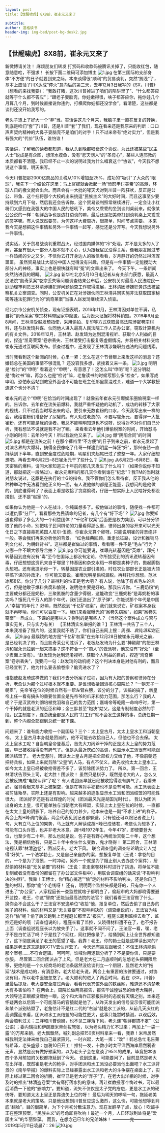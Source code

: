 ```yaml
---
layout: post
title:【世醒啸虎】8X8前，崔永元又来了

subtitle: 
author: 道格读书
header-img: img-bed/post-bg-desk2.jpg
---
```

## 【世醒啸虎】8X8前，崔永元又来了
新微博请关注！ 麻烦朋友们转发
打赏码和收款码被腾讯关掉了，只能收红包，随意随意哈，不强求！
长按下面二维码可添加博主
![1.jpg](https://i.loli.net/2019/05/12/5cd804da807fb.jpg)
 在第三国际的支部身体“不方便”的日子就要到来之际，本来谈得很“顺利”的贸易谈判，突然“搁浅”了，基本上应验了川X达成“停火”意向后的第三天，去年12月3日我写的《SX，川普》（想看的来找我要）：“我敢打赌，这次川普掉进了咱们的陷阱里了”、“什么都答应就等于什么都不答应”；“跟老子耍脑壳，你娃嫩得很，啥子都答应你，拖你娃几个月算几个月，到时候直接说你违约，打横爬你娃都还没学会”。看清楚，这些都是谈判还没开始我写的。

老头子遭上了好大一个“莽”当。实话讲这几个月来，我脑子里一直在反复的转换，到底是咱们“套”了川普，还是川普“套”了我们，现在看来还是我原来的判断：口口声声契约精神的大鼻子耍脑壳不是咱们的对手！只不过米帝有“绝对实力”，但是我有强大的“代价”队伍，谁怕谁！

实话讲，了解我的读者都知道，我从头到晚都唱衰这个协议，为此还被某些“民主人士”说成是有企图，想浑水摸鱼，没有“悲天悯人”的“圣母心”，某些人连邪教的本质都看不清楚。我已经不止一次的说明过我为什么唱衰这个“协议”，今天我不想说这个事情，明天来写。

今天川普把那2000亿商品的关税从10%增加至25%，成功的“吸引”了大众的“眼球”，我先下一个结论在这里：马上官媒就会掀起一场“愤怒申讨美帝”的高潮，环球人日的檄文就会出台。而且会有一大批的哮天犬对到川普一阵狂吠，反正是公公、带鱼、这个扫将那个大校的出来挑逗“民族主义”的大好时间，而且这事至少要持续到六月下旬，然后我还会告诉你，这个贸易谈判照常继续进行，一定会让小红粉们又感到在我强大的中国人民的怒吼下，美帝又乖乖的坐到谈判桌前来，就像某公公说的一样：朝鲜战争也是边打边谈的嘛，最后还是把美帝打到谈判桌上来乖乖的签字嘛。有人说既然要签，为何这样大费周折，很简单，时间节点需要。
本来我今天是想把这件事情和另外一件事情一起写，感觉还是分开写。今天我想说另外一件事情。

说实话，关于贸易战谈判重燃战火，经过国内媒体的“冷”处理，并不是太多的人了解，甚至有很大一部分人根本就不关心，认为跟我屁民没得关系，像我朋友圈过节一样热闹的少之又少，不信你去打开身边人的微信看看，岁月静好的仍然过得浑浑噩噩。
虽然贸易战让大部分中国人觉得没有兴趣，但是有一件事情一定能搅动大部分人的神经，事实上也是很快就有叫“冤”的文章出来了。
今天下午，一条新闻突然钻进我的眼睛。
![2.jpg](https://i.loli.net/2019/05/12/5cd804d9eacd9.jpg)
新华社北京5月10日电记者从有关部门获悉，最高人民法院“凯奇莱案”卷宗丢失等问题调查结果公布后，公安机关对最高人民法院民一庭助理审判员王林清涉嫌犯罪问题侦查工作取得进展，王林清因涉嫌职务违法被监察机关立案调查。同时，公安机关正在对涉嫌伙同王林清共同实施非法获取国家秘密等违法犯罪行为的“凯奇莱案”当事人赵发琦继续深入侦查。

经北京市公安机关侦查，现有证据表明，2016年11月，王林清因对单位不满，私自将“凯奇莱案”卷宗材料带回家中隐匿，后为毁灭证据将材料销毁。2018年6月至8月间，王林清受赵发琦指使，采用偷拍、复印等方式获取最高法院涉密卷宗材料，还与赵发琦共谋、伙同他人进入最高人民法院工作人员办公室，窃取计算机内的有关文件。2018年12月，王林清、赵发琦为达到混淆视听、获取个人利益的目的，捏造“凯奇莱案”卷宗丢失、王林清受打击报复等虚假情况，并将相关材料交给崔永元通过互联网发布。侦查过程中，还发现了王林清涉嫌职务违法的问题线索。

当时我看到这个新闻的时候，心里一紧：怎么在这个节骨眼上来发这样的消息？还嫌鹤总在美国的事情不够混乱？
还没容我多想，紧接着又来一条。
![3.jpg](https://i.loli.net/2019/05/12/5cd804dad5407.jpg)
明明是“检讨”的“申明”
看着这个“申明”，有意思了！这怎么叫“申明”呢？这分明就是“悔过书”嘛，再怎么也是“检讨”嘛，老詹读书的时候写那么多“检查”，如果写成申明，恐怕永远站到教室外面也不可能在班主任那里蒙混过关，难道一个大学教授连这个也分不清？

崔永元的这个“申明”在恰当的时间出现了！就像去年崔永元引爆娱乐圈偷税案一样的。告诉你，去年崔在流矢前爆料，我就严重怀疑他的动机了，成功的转移了大家的视线，只不过我当时写出来的话，要引来无数崔粉的口水，今天我写出来一样的会，我给崔粉们准备好了尿罐的。有人劝过老詹的，不要写崔永元，要得罪一大批崔粉，还有可能是我的读者。我总不能明明知道也不说呀，说得对不对你们自己分析，我有想法不说就是我不对了嘛。
来看看去年他引爆偷税案的时间，开始怼冯小刚的时间：去年的今天！所以我说他又来了。
![4.jpg](https://i.loli.net/2019/05/12/5cd804da18a18.jpg)
 爆“阴阳合同”的时间
 ![5.jpg](https://i.loli.net/2019/05/12/5cd804da24b50.jpg)
都是在流矢之前！在那个裤裆里“不方便”的日子到来之前，崔永元发起了对演艺界的大爆料，搞得全民像吃了伟哥一样逮到明星一阵狂“奸”，那兴奋劲一直持续到下半年，直到安全度过危险期，明星们夹起尾巴过了整整一年。大家仔细想想吧。再看去年6月2日~8日崔永元干了些什么？
![6.jpg](https://i.loli.net/2019/05/12/5cd804db6360c.jpg)
从6月2日~6月8日，每天密集的爆料，请问大家知道三十年前的那几天发生了什么吗？（如果你说你不知道，那就把这一段略过）。崔永元爆料的那几天你看到谁在“纪念”？我TM的当时就对朋友说过，这厮是在执行的土G的指令。我不管你们怎么看待崔，反正我从他的种种举动中无法看到他正义的一面，有人说他做的都是正能量，我想问的是他做的，到底谁得利了？表面上看是收拾了贪腐偷税，仔细一想实际上人民啥好处都没捞到，还不是“赵家”的。

如果你认为他是一个人在战斗，你纯属想多了。按他做过的事情，随便找一件都可以遭仇家“分尸”，看看那些为民请命的记者，有几个有“好下场”？
![7.jpg](https://i.loli.net/2019/05/12/5cd804dbbc659.jpg)
你要知道崔得罪了多么大的一个利益团体？“千亿矿权案”后面更是权力集团，可以分分钟取了他的小命，别把啥子民间舆论的力量看得那么重，律师出身的谷开来可以光天化日之下直接毒死英国人尼尔·伍德，你崔永元算个卵呀。只能说明崔的背景绝非一般。等会我们再来分析他的背景。
“红色经典回顾，重走长征路，设计和推销马列文化衫，为朝鲜背书”。这些都是崔做过的事情，看看哪一件不是“毛左”行为？又哪一件不跟大领导合拍？
![8.jpg](https://i.loli.net/2019/05/12/5cd804da4d337.jpg)
你可能要说，崔曝光转基因是“英雄”，拜托！转基因到底有没有“毒”至今在国际上都没有定论，你所接受到的资讯说转基因有毒，仔细想想这资讯来自于哪里？转基因和杂交水稻一样都是卖种子的，搬起脚指头想吧。还有我提示你一下，转基因是农业部引进的，时任农业部部长正是被大领导搞下课的孙政才。
你可能又要说，崔曝光明星偷税漏税，再拜托你想想，范冰冰那8亿，你分了几分？最得利的怕正是老大吧？
有人说，他除了有点毛左的言行，但是他敢于爆料贪腐和偷税，说明他主要是好的。那我告诉你，“三鹿奶粉”的主要成分都还是奶粉，三聚氰胺的含量少得很，这能改变“三鹿奶粉”是毒奶粉的事实吗？饿死几千万人的那个年代，我们还造出了“原子弹”，你能说那个年代是中国人“幸福”的年代？
好嘛，既然说到“千亿矿权案”，我们就来说它。矿权案本身我就不再啰嗦，你们可以百度一下。我们来看崔曝光的“案卷失窃案”，如果“案卷失窃案”一旦成立，下课的是哪些人？得利的是哪些人？（当然这个案件成立与否与事实无关，只与实力有关）
【王林清实名举报的谁？】王林清一共告了三个人，本来我准备了照片的，这里我就不贴了，你们自己去网上搜：周*强、袁*纯*清和赵*正*永*。
![9.jpg](https://i.loli.net/2019/05/12/5cd804dcc3a85.jpg)
最蹊跷的地方是“千亿矿权案”在去年12月28日被崔永元曝光之前，是已经判决了的，而且凯奇莱公司胜诉了，老板赵发琦为什么要“神颠颠”的把王林清和崔永元拉到一起来搞事？这不符合一个“商人”的做派呀，他又没有“好处”（至少表面上没有）。“赵发琦为达到混淆视听、获取个人利益的目的，捏造“凯奇莱案”卷宗丢失”，我要问一句：赵发琦的动机呢？这个判决本身是对他有利的，而且已经宣判了，他为什么要去偷卷宗？脑壳进水了？

谁指使赵发琦这样做的？我们不去分析案子过程，因为有大把的警察和律师在分析，老詹认为那个过程根本就不重要。是谁想收拾团派核心周院长？
“一朝天子一朝臣”，先帝爷在位的时候自然有一帮左臂右膀，该分的分了，该搞的搞了，新皇帝上任一看有搞头的重要位置全是先帝爷的爪牙和势力范围，那怎么行？我的人呢？于是汉武帝刘彻培植党羽和自己的势力范围；嘉靖帝等乾隆一命呜呼时，第一个干掉的就是老汉的近臣和珅；金三胖甚至“炮决”姑父，这是专制制度必然的手段。民主制度下，连总统全都是人民的“打工仔”就不会发生这样的事，总统任期一到，整个内阁全部跟到总统一起下课。

问题来了：谁有能力收拾一个副国级？三个：太上皇古月，太太上皇水工和当朝皇帝。
太上皇古月本身就是团派的，他不可能去收拾自己人，但他也不会去保。
太太上皇水工呢？自当朝皇帝登基后，首先大刀阔斧干掉的正是太太上皇的势力范围，早已被收拾得没有脾气了。但是从最近庆红的高调，也显示水工派很有可能跟团派结盟了。
老大登基时，团派太上皇古月是把全部权力交给了他，不像前朝还把持兵权，如果上来就剪除“父皇”的人马，有点不仗义，故先收拾太太上皇水工。
如今太太上皇已经被收拾得差不多了，该剪除团派势力了。
所以，第一回合，王林清状告顶头上司，老大胜！团派败！
虽然只是棋子，既然是老大的人，怎么又会被反搞成“电视认罪”了呢？
有人说团派早就已经被收拾得没有脾气了，我看未必，强哥看起来基本上被架空，但是在等对手犯错也不是没有可能。水工派表面上被剪除殆尽，实际上还是有影响。越来越多的迹象显示水工派和团派结盟的可能性很大。
团派好歹还是有过辉煌的时光（团派最风光是胡国光时代）。
我认为团派出身的太上皇，很可能单独与当朝老大有缔盟，实际上太上皇在位的时候，一直都在太太上皇的阴影下，培养自己的势力甚少，他本来也是一副“不求上进”的样子。两会上胡H峰调门很高，两会代表见到记者都躲避，只有他还可以跟记者说上几句，大有立马上位的架势，马上就有人解读成胡H峰已成储君，老詹认为想多了，可能有口头许愿，也并非老大本意。胡H峰1972年生，今年47岁，即使要登大位，也至少有二十年，那么也就是说，包子是有野心再统治天朝二十年，这个想法，我是相信他有，只是二十年中会生什么变数，鬼才晓得！
第二回合，王林清电视认罪“林清盗卷”，团派反击，老大下风。
联合调查组的调查结论确实让人觉得“好笑”。一个法学勃士，又是自己亲自办的案，想报复单位（王说：拿卷的目的，一个是为了泄愤，一时冲动，另外一个就是为了阻止别人去办这个案件），居然偷的材料是“无关紧要”的材料（王说：拿走案卷材料时进行了挑选，将单位不能复制或者没有备份的都留在了办公室文件柜中），用联合调查组的话来说“不影响判决的材料”。我靠！王博士，你“精心挑选”“偷”走的材料不影响判决，还是你自己整的材料，那你“偷”个毛线呀！
还有，明明两个监控头都是好的，只有你一个人进出了“办公室”，人家程庭长一查监控就啥子都明白了，偷超市的大妈都晓得要避开监控，老王，你这“智商”还能当最高法院的法官？
我们看看王法官做了什么，换你会不会这么干？王法官不安逸单位“收拾”他，报复单位，然后去偷了自己办的案子的材料，偷的材料又是“无关紧要”不影响判决的（调查组说的），王法官为啥这样“偷”呢？偷了后又跑到上司程庭长那里去“报告”，程庭长跑到监控去看了，监控还是好的哦（调查组说的），程庭长看了监控，又晓得材料遭不在了，也不报告上面（调查组说程庭长以为放失手了）。这事就不闻不问了，王法官一看，嘿，老子不是白忙活了吗？于是找了个网红，网红把像录了，给捅到网上让全世界都知道了，这下彻底满足了老王的愿望了噻。我靠！老王，你的勃士就是这样读出来的?
结果是老王这又跑到CCTV去认罪去了。
今天还有朋友跟我说：不信王林清能偷那个案卷……不符合逻辑。
呵呵呵，谁喊你用逻辑分析了？不是要你信，只是要你服。
尽管第二回合团派占了上风，但是老大在二月底顺利的忽悠老头把期限后移，更绝的是一个久经商场的老油条居然没给谈判立一个期限，显然老大的“拖延”战术是成功的，有消息称，老大给老头说，两会上有重要的法律要通过，对协议有用，所以老中医被忽悠了。老大顺利的进入了两会时间，我在《SX，川普》里最后提及，老大要安全度过两会，看看代表宾馆外面的铁丝网，难道还不清楚老大有多害怕吗？
在两会上，周院长做两高报告，报告毕诚惶诚恐的给老大鞠躬，大领导连正眼都没瞟他一眼，这个和大海作正邪报告时的态度有天壤之别，本来还怀疑两会以后第一个可能落马的官猿就是他了，从昨天发出的信号显示很可能团派和某个派别结盟了，老詹估计不是红二代的“右派”就是水工派的，从前几天庆红的高调露面来看，团派和水工派结盟的可能性更大，这事只能暂时猜测，以观后效。
两会顺利过关；三胖和川普谈崩，也不见三胖落下风，老头连“朝鲜都搞不定”（公公语）；委内瑞拉和伊朗跟米帝剑拔弩张，以为老头精力忙不过来；再加上“一袋一露”的万邦来朝，老大飘飘然，喊刘副总把150页材料拿来一看，我靠！米帝居然喊我制定法律来给我自己戴紧箍咒，一时兴起，大笔一挥：“改”！鹤总急忙电告莱特希泽，老头盛怒：加税10日开工！推特一发，十数小时太平洋西海岸居然鸦雀无声，显然是没有做好预案的，以为老头子会在意谈了95%的成果，毕竟把本该四个多月前加的关税都拖延到了今天。
说到这里，可能要问了，目前显然是老大在出洋相，既然崔是老大的枪手，对手团派和水工派没必要派他出面吧？水工派背景的《南华早报》的爆料实际上已经暴露出水工派和老大的斗争摆在桌面上了，实际上经过第二回合的折腾，崔早已是老大的“弃子”了。在老大出洋相的时候，对手及时的推出“林清盗卷案”大有痛打落水狗的意味，再让崔教授写个悔过书，可以最后消费一下他的“影响力”。要知道，流矢不仅仅是太子党的疮疤，更是水工派的硬伤呀，要知道太太上皇正是靠流矢上位的呀！
最后为明天的啰嗦一句，拖延老美本来就是老大的策略，只是他没想到川普反应这么激烈，这么快，可能他想等到月底“翻脸”，目的很简单，为下个月初分散注意力。现在发酵早了点，放心！吹鼓手正在整理预案，“民族主义”的号角即将吹响！最近一个月，人日环球到处将是“爱国主义”的华丽辞藻。
而我，在想念己巳年的兄弟姊妹！
————完————
2019年5月11日凌晨7：26
![10.jpg](https://i.loli.net/2019/05/12/5cd804dbbb3be.jpg)
